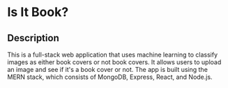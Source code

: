 # Is It Book?
## Description
This is a full-stack web application that uses machine learning to classify images as either book covers or not book covers. It allows users to upload an image and see if it's a book cover or not. The app is built using the MERN stack, which consists of MongoDB, Express, React, and Node.js.
